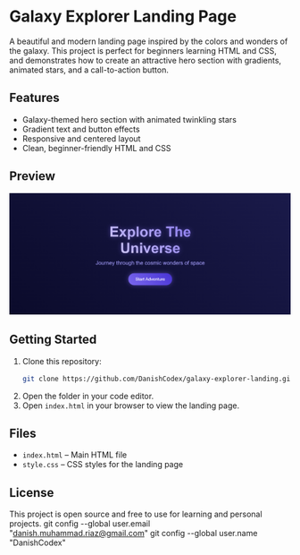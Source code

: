 # Galaxy Explorer Landing Page

A beautiful and modern landing page inspired by the colors and wonders of the galaxy. This project is perfect for beginners learning HTML and CSS, and demonstrates how to create an attractive hero section with gradients, animated stars, and a call-to-action button.

## Features
- Galaxy-themed hero section with animated twinkling stars
- Gradient text and button effects
- Responsive and centered layout
- Clean, beginner-friendly HTML and CSS

## Preview
![screenshot](screenshot.png) <!-- Add a screenshot if you have one -->

## Getting Started
1. Clone this repository:
   ```sh
   git clone https://github.com/DanishCodex/galaxy-explorer-landing.git
   ```
2. Open the folder in your code editor.
3. Open `index.html` in your browser to view the landing page.

## Files
- `index.html` – Main HTML file
- `style.css` – CSS styles for the landing page

## License
This project is open source and free to use for learning and personal projects.
  git config --global user.email "danish.muhammad.riaz@gmail.com"
  git config --global user.name "DanishCodex"